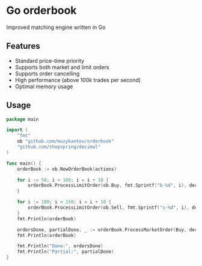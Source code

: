 # Go orderbook

Improved matching engine written in Go

## Features

- Standard price-time priority
- Supports both market and limit orders
- Supports order cancelling
- High performance (above 100k trades per second)
- Optimal memory usage

## Usage

```go
package main

import (
    "fmt"
    ob "github.com/muzykantov/orderbook"
    "github.com/shopspring/decimal"
)

func main() {
    orderBook := ob.NewOrderBook(actions)

    for i := 50; i < 100; i = i + 10 {
		orderBook.ProcessLimitOrder(ob.Buy, fmt.Sprintf("b-%d", i), decimal.New(2, 0), decimal.New(int64(i), 0))
	}

	for i := 100; i < 150; i = i + 10 {
		orderBook.ProcessLimitOrder(ob.Sell, fmt.Sprintf("s-%d", i), decimal.New(2, 0), decimal.New(int64(i), 0))
    }
    fmt.Println(orderBook)

    ordersDone, partialDone, _ := orderBook.ProcessMarketOrder(Buy, decimal.New(3, 0))
    fmt.Println(orderBook)

    fmt.Println("Done:", ordersDone)
    fmt.Println("Partial:", partialDone)
}
```